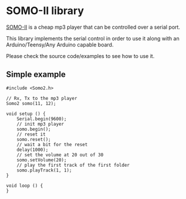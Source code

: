# SOMO-II library

[SOMO-II](https://www.4dsystems.com.au/product/SOMO_II/) is a cheap mp3 player that can be controlled over a serial port.

This library implements the serial control in order to use it along with an Arduino/Teensy/Any Arduino capable board.

Please check the source code/examples to see how to use it.

## Simple example

```Arduino
#include <Somo2.h>

// Rx, Tx to the mp3 player
Somo2 somo(11, 12);

void setup () {
	Serial.begin(9600);
	// init mp3 player
	somo.begin();
	// reset it
	somo.reset();
	// wait a bit for the reset
	delay(1000);
	// set the volume at 20 out of 30
	somo.setVolume(20);
	// play the first track of the first folder
	somo.playTrack(1, 1);
}

void loop () {
}
```
